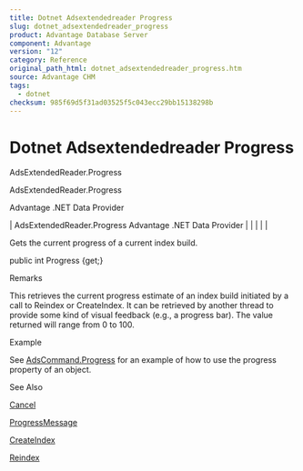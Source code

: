 ```yaml
---
title: Dotnet Adsextendedreader Progress
slug: dotnet_adsextendedreader_progress
product: Advantage Database Server
component: Advantage
version: "12"
category: Reference
original_path_html: dotnet_adsextendedreader_progress.htm
source: Advantage CHM
tags:
  - dotnet
checksum: 985f69d5f31ad03525f5c043ecc29bb15138298b
---
```


# Dotnet Adsextendedreader Progress

AdsExtendedReader.Progress

AdsExtendedReader.Progress

Advantage .NET Data Provider

| AdsExtendedReader.Progress  Advantage .NET Data Provider |  |  |  |  |

Gets the current progress of a current index build.

public int Progress {get;}

Remarks

This retrieves the current progress estimate of an index build initiated by a call to Reindex or CreateIndex. It can be retrieved by another thread to provide some kind of visual feedback (e.g., a progress bar). The value returned will range from 0 to 100.

Example

See [AdsCommand.Progress](dotnet_adscommand_progress.md) for an example of how to use the progress property of an object.

See Also

[Cancel](dotnet_adsextendedreader_cancel.md)

[ProgressMessage](dotnet_adsextendedreader_progressmessage.md)

[CreateIndex](dotnet_adsextendedreader_createindex.md)

[Reindex](dotnet_adsextendedreader_reindex.md)
